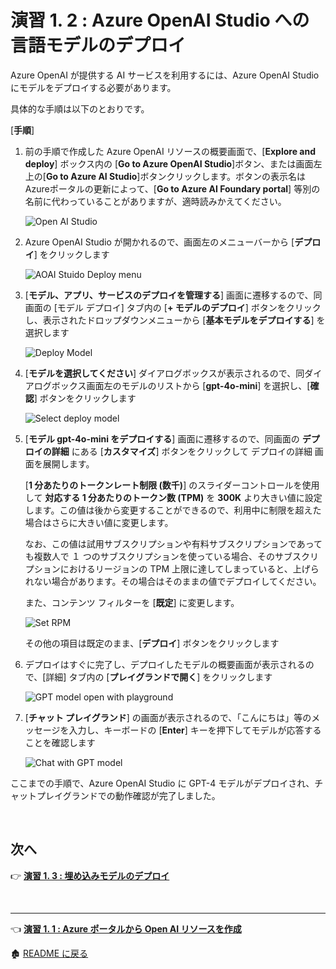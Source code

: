 # 演習 1. 2 : Azure OpenAI Studio への言語モデルのデプロイ

Azure OpenAI が提供する AI サービスを利用するには、Azure OpenAI Studio にモデルをデプロイする必要があります。

具体的な手順は以下のとおりです。

\[**手順**\]

1. 前の手順で作成した Azure OpenAI リソースの概要画面で、\[**Explore and deploy**\] ボックス内の \[**Go to Azure OpenAI Studio**\]ボタン、または画面左上の\[**Go to Azure AI Studio**\]ボタンクリックします。ボタンの表示名はAzureポータルの更新によって、\[**Go to Azure AI Foundary portal**\] 等別の名前に代わっていることがありますが、適時読みかえてください。

    ![Open AI Studio](images/DeployModel_OpenAIStudio.png)

3. Azure OpenAI Studio が開かれるので、画面左のメニューバーから \[**デプロイ**\] をクリックします

    ![AOAI Stuido Deploy menu](images/AOAIStudio_menue_Deploy.png)

4. \[**モデル、アプリ、サービスのデプロイを管理する**\] 画面に遷移するので、同画面の \[モデル デプロイ\] タブ内の \[**+ モデルのデプロイ**\] ボタンをクリックし、表示されたドロップダウンメニューから \[**基本モデルをデプロイする**\] を選択します

    ![Deploy Model](images/AOAIStudio_deployModel.png)

5. \[**モデルを選択してください**\] ダイアログボックスが表示されるので、同ダイアログボックス画面左のモデルのリストから \[**gpt-4o-mini**\] を選択し、\[**確認**\] ボタンをクリックします

    ![Select deploy model](images/AOAIStudio_ChoseDeployModel.png)

6. \[**モデル gpt-4o-mini をデプロイする**\] 画面に遷移するので、同画面の **デプロイの詳細** にある \[**カスタマイズ**\] ボタンをクリックして デプロイの詳細 画面を展開します。

    \[**1 分あたりのトークンレート制限 (数千)**\] のスライダーコントロールを使用して **対応する 1 分あたりのトークン数 (TPM)** を **300K** より大きい値に設定します。この値は後から変更することができるので、利用中に制限を超えた場合はさらに大きい値に変更します。

    なお、この値は試用サブスクリプションや有料サブスクリプションであっても複数人で １ つのサブスクリプションを使っている場合、そのサブスクリプションにおけるリージョンの TPM 上限に達してしまっていると、上げられない場合があります。その場合はそのままの値でデプロイしてください。

    また、コンテンツ フィルターを \[**既定**\] に変更します。

    ![Set RPM](images/AOAIStudio_deployModel02.png)

    その他の項目は既定のまま、\[**デプロイ**\] ボタンをクリックします

7. デプロイはすぐに完了し、デプロイしたモデルの概要画面が表示されるので、\[詳細\] タブ内の \[**プレイグランドで開く**\] をクリックします

    ![GPT model open with playground](images/Open_PlayGround_gpt.png)

8. \[**チャット プレイグランド**\] の画面が表示されるので、「こんにちは」等のメッセージを入力し、キーボードの \[**Enter**\] キーを押下してモデルが応答することを確認します

    ![Chat with GPT model](images/AOAIStudio_Playground_Chat.png)

ここまでの手順で、Azure OpenAI Studio に GPT-4 モデルがデプロイされ、チャットプレイグランドでの動作確認が完了しました。

<!--



\[**パラメーター**\] 画面の設定内容については、各ラベル右横にある \[**(!)**\] アイコンをクリックすると、そのパラメーターの説明が表示されるので確認してください。

![Parameter description](images/Open_PlayGround_gpt_parametar.png)


-->
<br>

## 次へ

👉 [**演習 1. 3 : 埋め込みモデルのデプロイ**](Ex01-3.md) 

<br>

<hr>

👈 [**演習 1. 1  : Azure ポータルから Open AI リソースを作成**](Ex01-1.md) 

🏚️ [README に戻る](README.md)

